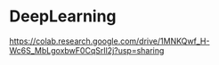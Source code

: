 # DeepLearning

https://colab.research.google.com/drive/1MNKQwf_H-Wc6S_MbLgoxbwF0CqSrIl2j?usp=sharing
